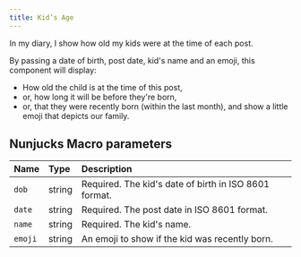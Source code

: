 ```yaml
---
title: Kid’s Age
---
```

In my diary, I show how old my kids were at the time of each post. 

By passing a date of birth, post date, kid's name and an emoji, this component will display:

* How old the child is at the time of this post,
* or, how long it will be before they're born,
* or, that they were recently born (within the last month), and show a little emoji that depicts our family.

<example url='/kanga/example/components/age' height='160'>

## Nunjucks Macro parameters

| Name | Type | Description |
| :-- | :-- | :-- |
| `dob` | string | Required. The kid's date of birth in ISO 8601 format. |
| `date` | string | Required. The post date in ISO 8601 format. |
| `name` | string | Required. The kid's name. |
| `emoji` | string | An emoji to show if the kid was recently born. |